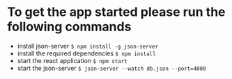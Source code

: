 # To get the app started please run the following commands

- install json-server `$ npm install -g json-server`
- install the required dependencies `$ npm install`
- start the react application `$ npm start`
- start the json-server `$ json-server --watch db.json --port=4000`
